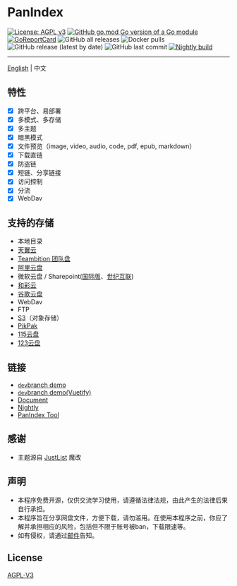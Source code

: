 # PanIndex
[![License: AGPL v3](https://img.shields.io/badge/License-AGPL_v3-blue.svg)](https://www.gnu.org/licenses/agpl-3.0)
[![GitHub go.mod Go version of a Go module](https://img.shields.io/github/go-mod/go-version/libsgh/PanIndex.svg)](https://github.com/libsgh/PanIndex)
[![GoReportCard](https://goreportcard.com/badge/github.com/libsgh/PanIndex)](https://goreportcard.com/report/github.com/libsgh/PanIndex)
![GitHub all releases](https://img.shields.io/github/downloads/libsgh/PanIndex/total)
![Docker pulls](https://img.shields.io/docker/pulls/iicm/pan-index?color=%2348BB78&logo=docker&label=pulls)
![GitHub release (latest by date)](https://img.shields.io/github/v/release/libsgh/PanIndex)
![GitHub last commit](https://img.shields.io/github/last-commit/libsgh/PanIndex)
[![Nightly build](https://github.com/libsgh/PanIndex/actions/workflows/nightly-build.yml/badge.svg)](https://github.com/libsgh/PanIndex/actions/workflows/nightly-build.yml)

---
[English](https://github.com/libsgh/PanIndex/blob/dev/README.md) | 中文

## 特性
- [x] 跨平台、易部署
- [x] 多模式、多存储
- [x] 多主题
- [x] 暗黑模式
- [x] 文件预览（image, video, audio, code, pdf, epub, markdown）
- [x] 下载直链
- [x] 防盗链
- [x] 短链、分享链接
- [x] 访问控制
- [x] 分流
- [x] WebDav

## 支持的存储
- 本地目录
- [天翼云](https://cloud.189.cn/)
- [Teambition 团队盘](https://www.teambition.com/)
- [阿里云盘](https://www.aliyundrive.com/)
- 微软云盘 / Sharepoint([国际版](https://www.office.com/)、[世纪互联](https://portal.partner.microsoftonline.cn/))
- [和彩云](https://yun.139.com/)
- [谷歌云盘](https://drive.google.com/)
- WebDav
- FTP
- [S3](https://aws.amazon.com/s3/)（对象存储）
- [PikPak](https://mypikpak.com "https://mypikpak.com")
- [115云盘](https://115.com/ "https://115.com/")
- [123云盘](https://www.123pan.com/ "https://www.123pan.com/")

## 链接
- [`dev`branch demo](https://t1.noki.icu "https://t1.noki.icu")
- [`dev`branch demo(Vuetify)](https://t2.noki.icu "https://t2.noki.icu")
- [Document](https://docs.noki.icu)
- [Nightly](https://nightly.link/px-org/PanIndex/workflows/nightly-build/dev)
- [PanIndex Tool](https://pt.noki.icu/)

## 感谢
- 主题源自 [JustList](https://github.com/txperl/JustList) 魔改

## 声明
- 本程序免费开源，仅供交流学习使用，请遵循法律法规，由此产生的法律后果自行承担。
- 本程序旨在分享网盘文件，方便下载，请勿滥用。在使用本程序之前，你应了解并承担相应的风险，包括但不限于账号被ban，下载限速等。
- 如有侵权，请通过[邮件](mailto:ponbous@gmail.com)告知。

## License
[AGPL-V3](https://github.com/libsgh/PanIndex/blob/dev/LICENSE)